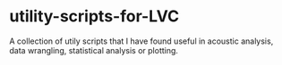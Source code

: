 # utility-scripts-for-LVC
A collection of utily scripts that I have found useful in acoustic analysis, data wrangling, statistical analysis or plotting.
